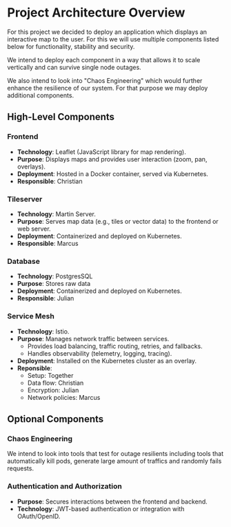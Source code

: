 # Project Architecture Overview

For this project we decided to deploy an application which displays an interactive map to the user. For this we will use multiple components listed below for functionality, stability and security.

We intend to deploy each component in a way that allows it to scale vertically and can survive single node outages.

We also intend to look into "Chaos Engineering" which would further enhance the resilience of our system. For that purpose we may deploy additional components.

## High-Level Components

### Frontend
- **Technology**: Leaflet (JavaScript library for map rendering).
- **Purpose**: Displays maps and provides user interaction (zoom, pan, overlays).
- **Deployment**: Hosted in a Docker container, served via Kubernetes.
- **Responsible**: Christian

### Tileserver
- **Technology**: Martin Server.
- **Purpose**: Serves map data (e.g., tiles or vector data) to the frontend or web server.
- **Deployment**: Containerized and deployed on Kubernetes.
- **Responsible**: Marcus

### Database
- **Technology**: PostgresSQL
- **Purpose**: Stores raw data
- **Deployment**: Containerized and deployed on Kubernetes.
- **Responsible**: Julian

### Service Mesh
- **Technology**: Istio.
- **Purpose**: Manages network traffic between services.
  - Provides load balancing, traffic routing, retries, and fallbacks.
  - Handles observability (telemetry, logging, tracing).
- **Deployment**: Installed on the Kubernetes cluster as an overlay.
- **Reponsible**:
  - Setup: Together 
  - Data flow: Christian
  - Encryption: Julian
  - Network policies: Marcus

## Optional Components

### Chaos Engineering
We intend to look into tools that test for outage resilients including tools that automatically kill pods, generate large amount of traffics and randomly fails requests.

### Authentication and Authorization
- **Purpose**: Secures interactions between the frontend and backend.
- **Technology**: JWT-based authentication or integration with OAuth/OpenID.
